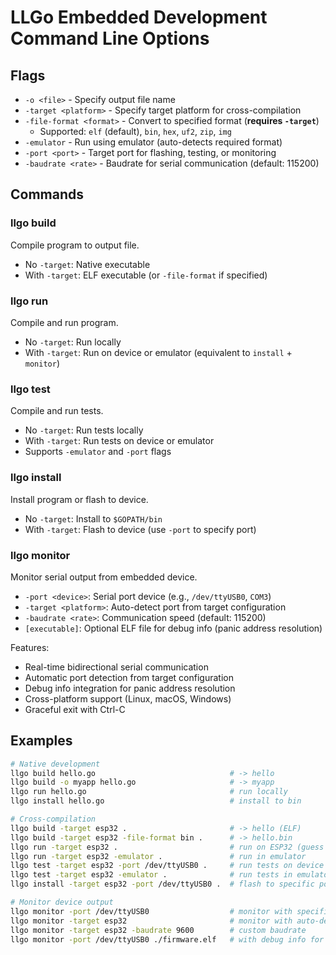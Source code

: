 # LLGo Embedded Development Command Line Options

## Flags

- `-o <file>` - Specify output file name
- `-target <platform>` - Specify target platform for cross-compilation
- `-file-format <format>` - Convert to specified format (**requires `-target`**)
  - Supported: `elf` (default), `bin`, `hex`, `uf2`, `zip`, `img`
- `-emulator` - Run using emulator (auto-detects required format)
- `-port <port>` - Target port for flashing, testing, or monitoring
- `-baudrate <rate>` - Baudrate for serial communication (default: 115200)

## Commands

### llgo build
Compile program to output file.
- No `-target`: Native executable
- With `-target`: ELF executable (or `-file-format` if specified)

### llgo run
Compile and run program.
- No `-target`: Run locally
- With `-target`: Run on device or emulator (equivalent to `install` + `monitor`)

### llgo test
Compile and run tests.
- No `-target`: Run tests locally
- With `-target`: Run tests on device or emulator
- Supports `-emulator` and `-port` flags

### llgo install
Install program or flash to device.
- No `-target`: Install to `$GOPATH/bin`
- With `-target`: Flash to device (use `-port` to specify port)

### llgo monitor
Monitor serial output from embedded device.
- `-port <device>`: Serial port device (e.g., `/dev/ttyUSB0`, `COM3`)
- `-target <platform>`: Auto-detect port from target configuration
- `-baudrate <rate>`: Communication speed (default: 115200)
- `[executable]`: Optional ELF file for debug info (panic address resolution)

Features:
- Real-time bidirectional serial communication
- Automatic port detection from target configuration
- Debug info integration for panic address resolution
- Cross-platform support (Linux, macOS, Windows)
- Graceful exit with Ctrl-C

## Examples

```bash
# Native development
llgo build hello.go                              # -> hello
llgo build -o myapp hello.go                     # -> myapp
llgo run hello.go                                # run locally
llgo install hello.go                            # install to bin

# Cross-compilation
llgo build -target esp32 .                       # -> hello (ELF)
llgo build -target esp32 -file-format bin .      # -> hello.bin
llgo run -target esp32 .                         # run on ESP32 (guess a port)
llgo run -target esp32 -emulator .               # run in emulator
llgo test -target esp32 -port /dev/ttyUSB0 .     # run tests on device
llgo test -target esp32 -emulator .              # run tests in emulator
llgo install -target esp32 -port /dev/ttyUSB0 .  # flash to specific port

# Monitor device output
llgo monitor -port /dev/ttyUSB0                  # monitor with specific port
llgo monitor -target esp32                       # monitor with auto-detected port
llgo monitor -target esp32 -baudrate 9600        # custom baudrate
llgo monitor -port /dev/ttyUSB0 ./firmware.elf   # with debug info for panic resolution
```
